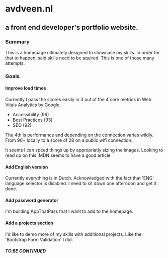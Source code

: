 # avdveen.nl
## a front end developer's portfolio website. 

### Summary
This is a homepage ultimately designed to showcase my skills. In order for that to happen, said skills need to be aquired. This is one of those many attempts. 

### Goals

#### Improve load times

Currently I pass the scores easily in 3 out of the 4 core metrics in Web Vitals Analytics by Google. 

- Accessibility (96)
- Best Practices (93)
- SEO (92)

The 4th is performance and depending on the connection varies wildly.
From 90+ locally to a score of 28 on a public wifi connection.

It seems I can speed things up by appropriatly sizing the images.
Looking to read up on this. MDN seems to have a good article. 

#### Add English version

Currently everything is in Dutch. Acknowledged with the fact that 'ENG' language selector is disabled. 
I need to sit down one afternoon and get it done. 

#### Add password generator

I'm building AppThatPass that I want to add to the homepage. 

#### Add a projects section

I'd like to demo more of my skills with additional projects. Like the 'Bootstrap Form Validation' I did.


##### TO BE CONTINUED